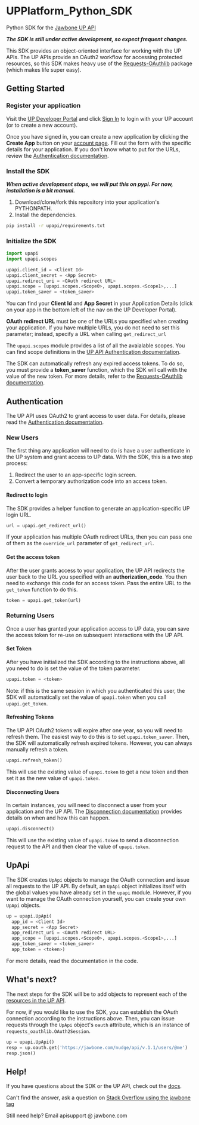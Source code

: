 # UPPlatform_Python_SDK
Python SDK for the [Jawbone UP API](https://jawbone.com/up/developer/)

***The SDK is still under active development, so expect frequent changes.***

This SDK provides an object-oriented interface for working with the UP APIs. The UP APIs provide an OAuth2 workflow for accessing protected resources, so this SDK makes heavy use of the [Requests-OAuthlib](http://requests-oauthlib.readthedocs.io/) package (which makes life super easy).

## Getting Started
### Register your application
Visit the [UP Developer Portal](https://jawbone.com/up/developer/) and click [Sign In](https://jawbone.com/up/developer/auth/login) to login with your UP account (or to create a new account).

Once you have signed in, you can create a new application by clicking the **Create App** button on your [account page](https://jawbone.com/up/developer/account). Fill out the form with the specific details for your application. If you don't know what to put for the URLs, review the [Authentication documentation](https://jawbone.com/up/developer/authentication).

### Install the SDK
***When active development stops, we will put this on pypi. For now, installation is a bit manual.***

1. Download/clone/fork this repository into your application's PYTHONPATH.
1. Install the dependencies.
```bash
pip install -r upapi/requirements.txt
```

### Initialize the SDK
```python
import upapi
import upapi.scopes

upapi.client_id = <Client Id>
upapi.client_secret = <App Secret>
upapi.redirect_uri = <OAuth redirect URL>
upapi.scope = [upapi.scopes.<Scope0>, upapi.scopes.<Scope1>,...]
upapi.token_saver = <token_saver>
```

You can find your **Client Id** and **App Secret** in your Application Details (click on your app in the bottom left of the nav on the UP Developer Portal).

**OAuth redirect URL** must be one of the URLs you specified when creating your application. If you have multiple URLs, you do not need to set this parameter; instead, specify a URL when calling ```get_redirect_url```

The ```upapi.scopes``` module provides a list of all the avaialable scopes. You can find scope definitions in the [UP API Authentication documentation](https://jawbone.com/up/developer/authentication).

The SDK can automatically refresh any expired access tokens. To do so, you must provide a **token_saver** function, which the SDK will call with the value of the new token. For more details, refer to the [Requests-OAuthlib documentation](http://requests-oauthlib.readthedocs.io/en/latest/oauth2_workflow.html#third-recommended-define-automatic-token-refresh-and-update).

## Authentication
The UP API uses OAuth2 to grant access to user data. For details, please read the [Authentication documentation](https://jawbone.com/up/developer/authentication).

### New Users
The first thing any application will need to do is have a user authenticate in the UP system and grant access to UP data. With the SDK,  this is a two step process:

1. Redirect the user to an app-specific login screen.
1. Convert a temporary authorization code into an access token.

#### Redirect to login
The SDK provides a helper function to generate an application-specific UP login URL.
```python
url = upapi.get_redirect_url()
```

If your application has multiple OAuth redirect URLs, then you can pass one of them as the ```override_url``` parameter of ```get_redirect_url```.

#### Get the access token
After the user grants access to your application, the UP API redirects the user back to the URL you specified with an **authorization_code**. You then need to exchange this code for an access token. Pass the entire URL to the ```get_token``` function to do this.
```python
token = upapi.get_token(url)
```

### Returning Users
Once a user has granted your application access to UP data, you can save the access token for re-use on subsequent interactions with the UP API.

#### Set Token
After you have initialized the SDK according to the instructions above, all you need to do is set the value of the token parameter.
```python
upapi.token = <token>
```

Note: if this is the same session in which you authenticated this user, the SDK will automatically set the value of ```upapi.token``` when you call ```upapi.get_token```.

#### Refreshing Tokens
The UP API OAuth2 tokens will expire after one year, so you will need to refresh them. The easiest way to do this is to set ```upapi.token_saver```. Then, the SDK will automatically refresh expired tokens. However, you can always manually refresh a token.
```python
upapi.refresh_token()
```
This will use the existing value of ```upapi.token``` to get a new token and then set it as the new value of ```upapi.token```.

#### Disconnecting Users
In certain instances, you will need to disconnect a user from your application and the UP API. The [Disconnection documentation](https://jawbone.com/up/developer/disconnection) provides details on when and how this can happen.
```python
upapi.disconnect()
```
This will use the existing value of ```upapi.token``` to send a disconnection request to the API and then clear the value of ```upapi.token```.

## UpApi
The SDK creates ```UpApi``` objects to manage the OAuth connection and issue all requests to the UP API. By default, an ```UpApi``` object initializes itself with the global values you have already set in the ```upapi``` module. However, if you want to manage the OAuth connection yourself, you can create your own ```UpApi``` objects.
```python
up = upapi.UpApi(
  app_id = <Client Id>
  app_secret = <App Secret>
  app_redirect_uri = <OAuth redirect URL>
  app_scope = [upapi.scopes.<Scope0>, upapi.scopes.<Scope1>,...]
  app_token_saver = <token_saver>
  app_token = <token>)
```

For more details, read the documentation in the code.

## What's next?
The next steps for the SDK will be to add objects to represent each of the [resources in the UP API](https://jawbone.com/up/developer/endpoints).

For now, if you would like to use the SDK, you can establish the OAuth connection according to the instructions above. Then, you can issue requests through the ```UpApi``` object's ```oauth``` attribute, which is an instance of ```requests_oauthlib.OAuth2Session```.
```python
up = upapi.UpApi()
resp = up.oauth.get('https://jawbone.com/nudge/api/v.1.1/users/@me')
resp.json()
```

## Help!
If you have questions about the SDK or the UP API, check out the [docs](https://jawbone.com/up/developer/).

Can't find the answer, ask a question on [Stack Overflow using the jawbone tag](http://stackoverflow.com/questions/tagged/jawbone)

Still need help? Email apisupport @ jawbone.com
